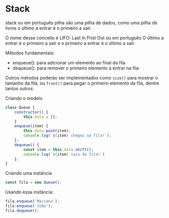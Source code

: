 # Stack

stack ou em português pilha são uma pilha de dados, como uma pilha de livros o último a entrar é o primeiro a sair.

O nome desse conceito é LIFO: Last In Frist Out ou em português O último a entrar é o primeiro a sair e o primeiro a entrar é o último a sair.

Métodos fundamentais:

* enqueue(): para adicionar um elemento ao final da fila
* dequeue(): para remover o primeiro elemento a entrar na fila

Outros métodos poderão ser implementados como `size()` para mostrar o tamanho da fila, ou `front()` para pegar o primeiro elemento da fila, dentre tantos outros.

Criando o modelo

```js
class Queue {
    constructor() {
        this.data = [];
    }
    enqueue(item) {
        this.data.push(item);
        console.log(`${item} chegou na fila!`);
    };
    dequeue() {
        const item = this.data.shift();
        console.log(`${item} saiu da fila!`)
    };
}
```

Criando uma instância

```js
const fila = new Queue();
```

Usando essa instância:

```js
fila.enqueue('Mariana');
fila.enqueue('João');
fila.dequeue();
```

